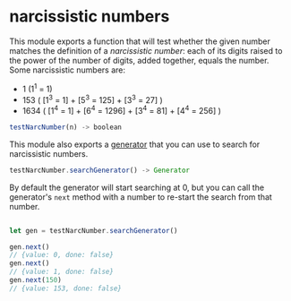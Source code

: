 # narcissistic numbers

This module exports a function that will test whether the given number matches the definition of a *narcissistic number*: each of its digits raised to the power of the number of digits, added together, equals the number. Some narcissistic numbers are:
* 1 (1<sup>1</sup> = 1)
* 153 ( [1<sup>3</sup> = 1] + [5<sup>3</sup> = 125] + [3<sup>3</sup> = 27] )
* 1634 ( [1<sup>4</sup> = 1] + [6<sup>4</sup> = 1296] + [3<sup>4</sup> = 81] + [4<sup>4</sup> = 256] )

```javascript
testNarcNumber(n) -> boolean
```

This module also exports a [generator](https://developer.mozilla.org/en-US/docs/Web/JavaScript/Reference/Global_Objects/Generator) that you can use to search for narcissistic numbers.

```javascript
testNarcNumber.searchGenerator() -> Generator
```

By default the generator will start searching at 0, but you can call the generator's `next` method with a number to re-start the search from that number.

```javascript

let gen = testNarcNumber.searchGenerator()

gen.next()
// {value: 0, done: false}
gen.next()
// {value: 1, done: false}
gen.next(150)
// {value: 153, done: false}
```